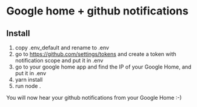 # Google home + github notifications

## Install
1. copy .env_default and rename to .env
2. go to https://github.com/settings/tokens and create a token with notification scope and put it in .env
3. go to your google home app and find the IP of your Google Home, and put it in .env
4. yarn install
5. run node .

You will now hear your github notifications from your Google Home :-)
